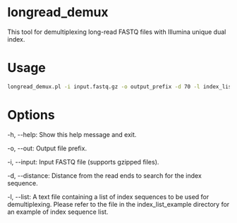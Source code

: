 # longread_demux
This tool for demultiplexing long-read FASTQ files with Illumina unique dual index.

# Usage
```bash
longread_demux.pl -i input.fastq.gz -o output_prefix -d 70 -l index_list.txt
```

# Options

-h, --help: Show this help message and exit.

-o, --out: Output file prefix.

-i, --input: Input FASTQ file (supports gzipped files).

-d, --distance: Distance from the read ends to search for the index sequence.

-l, --list: A text file containing a list of index sequences to be used for demultiplexing. Please refer to the file in the index_list_example directory for an example of index sequence list.

